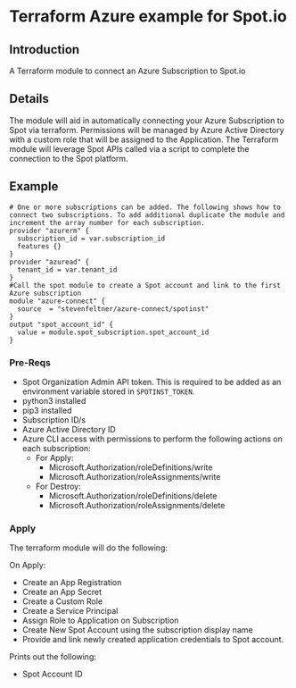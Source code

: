 # Terraform Azure example for Spot.io

## Introduction
A Terraform module to connect an Azure Subscription to Spot.io

## Details
The module will aid in automatically connecting your Azure Subscription to Spot via terraform. Permissions will be managed by Azure Active Directory with a custom role that will be assigned to the Application. The Terraform module will leverage Spot APIs called via a script to complete the connection to the Spot platform. 

## Example
```hcl
# One or more subscriptions can be added. The following shows how to connect two subscriptions. To add additional duplicate the module and increment the array number for each subscription.
provider "azurerm" {
  subscription_id = var.subscription_id
  features {}
}
provider "azuread" {
  tenant_id = var.tenant_id
}
#Call the spot module to create a Spot account and link to the first Azure subscription
module "azure-connect" {
  source  = "stevenfeltner/azure-connect/spotinst"
}
output "spot_account_id" {
  value = module.spot_subscription.spot_account_id
}
```

### Pre-Reqs
* Spot Organization Admin API token. This is required to be added as an environment variable stored in ```SPOTINST_TOKEN```.
* python3 installed
* pip3 installed
* Subscription ID/s
* Azure Active Directory ID
* Azure CLI access with permissions to perform the following actions on each subscription:
  - For Apply:
    - Microsoft.Authorization/roleDefinitions/write
    - Microsoft.Authorization/roleAssignments/write
  - For Destroy:
    - Microsoft.Authorization/roleDefinitions/delete
    - Microsoft.Authorization/roleAssignments/delete


### Apply
The terraform module will do the following:

On Apply:
* Create an App Registration
* Create an App Secret
* Create a Custom Role
* Create a Service Principal 
* Assign Role to Application on Subscription
* Create New Spot Account using the subscription display name
* Provide and link newly created application credentials to Spot account. 

Prints out the following:
* Spot Account ID
